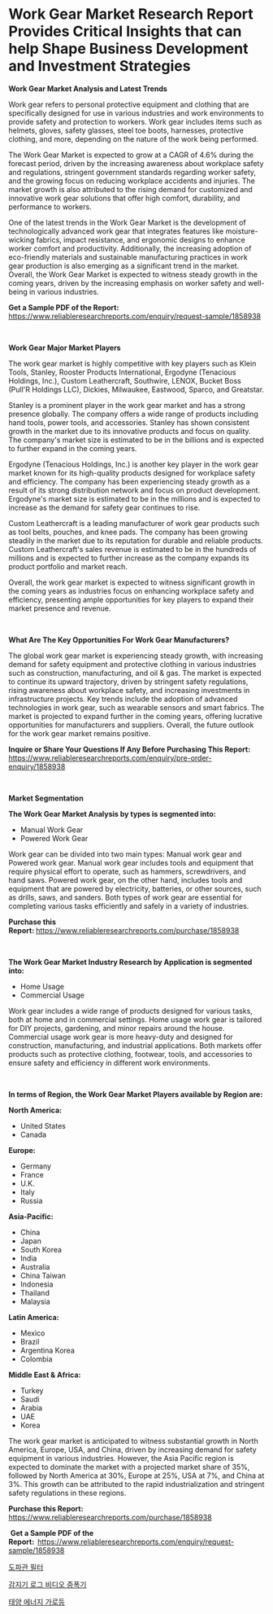 <p><h1>Work Gear Market Research Report Provides Critical Insights that can help Shape Business Development and Investment Strategies</h1></p><p><strong>Work Gear Market Analysis and Latest Trends</strong></p>
<p><p>Work gear refers to personal protective equipment and clothing that are specifically designed for use in various industries and work environments to provide safety and protection to workers. Work gear includes items such as helmets, gloves, safety glasses, steel toe boots, harnesses, protective clothing, and more, depending on the nature of the work being performed.</p><p>The Work Gear Market is expected to grow at a CAGR of 4.6% during the forecast period, driven by the increasing awareness about workplace safety and regulations, stringent government standards regarding worker safety, and the growing focus on reducing workplace accidents and injuries. The market growth is also attributed to the rising demand for customized and innovative work gear solutions that offer high comfort, durability, and performance to workers.</p><p>One of the latest trends in the Work Gear Market is the development of technologically advanced work gear that integrates features like moisture-wicking fabrics, impact resistance, and ergonomic designs to enhance worker comfort and productivity. Additionally, the increasing adoption of eco-friendly materials and sustainable manufacturing practices in work gear production is also emerging as a significant trend in the market. Overall, the Work Gear Market is expected to witness steady growth in the coming years, driven by the increasing emphasis on worker safety and well-being in various industries.</p></p>
<p><strong>Get a Sample PDF of the Report:&nbsp;</strong> <a href="https://www.reliableresearchreports.com/enquiry/request-sample/1858938">https://www.reliableresearchreports.com/enquiry/request-sample/1858938</a></p>
<p>&nbsp;</p>
<p><strong>Work Gear Major Market Players</strong></p>
<p><p>The work gear market is highly competitive with key players such as Klein Tools, Stanley, Rooster Products International, Ergodyne (Tenacious Holdings, Inc.), Custom Leathercraft, Southwire, LENOX, Bucket Boss (Pull'R Holdings LLC), Dickies, Milwaukee, Eastwood, Sparco, and Greatstar. </p><p>Stanley is a prominent player in the work gear market and has a strong presence globally. The company offers a wide range of products including hand tools, power tools, and accessories. Stanley has shown consistent growth in the market due to its innovative products and focus on quality. The company's market size is estimated to be in the billions and is expected to further expand in the coming years.</p><p>Ergodyne (Tenacious Holdings, Inc.) is another key player in the work gear market known for its high-quality products designed for workplace safety and efficiency. The company has been experiencing steady growth as a result of its strong distribution network and focus on product development. Ergodyne's market size is estimated to be in the millions and is expected to increase as the demand for safety gear continues to rise.</p><p>Custom Leathercraft is a leading manufacturer of work gear products such as tool belts, pouches, and knee pads. The company has been growing steadily in the market due to its reputation for durable and reliable products. Custom Leathercraft's sales revenue is estimated to be in the hundreds of millions and is expected to further increase as the company expands its product portfolio and market reach. </p><p>Overall, the work gear market is expected to witness significant growth in the coming years as industries focus on enhancing workplace safety and efficiency, presenting ample opportunities for key players to expand their market presence and revenue.</p></p>
<p>&nbsp;</p>
<p><strong>What Are The Key Opportunities For Work Gear Manufacturers?</strong></p>
<p><p>The global work gear market is experiencing steady growth, with increasing demand for safety equipment and protective clothing in various industries such as construction, manufacturing, and oil & gas. The market is expected to continue its upward trajectory, driven by stringent safety regulations, rising awareness about workplace safety, and increasing investments in infrastructure projects. Key trends include the adoption of advanced technologies in work gear, such as wearable sensors and smart fabrics. The market is projected to expand further in the coming years, offering lucrative opportunities for manufacturers and suppliers. Overall, the future outlook for the work gear market remains positive.</p></p>
<p><strong>Inquire or Share Your Questions If Any Before Purchasing This Report:</strong> <a href="https://www.reliableresearchreports.com/enquiry/pre-order-enquiry/1858938">https://www.reliableresearchreports.com/enquiry/pre-order-enquiry/1858938</a></p>
<p>&nbsp;</p>
<p><strong>Market Segmentation</strong></p>
<p><strong>The Work Gear Market Analysis by types is segmented into:</strong></p>
<p><ul><li>Manual Work Gear</li><li>Powered Work Gear</li></ul></p>
<p><p>Work gear can be divided into two main types: Manual work gear and Powered work gear. Manual work gear includes tools and equipment that require physical effort to operate, such as hammers, screwdrivers, and hand saws. Powered work gear, on the other hand, includes tools and equipment that are powered by electricity, batteries, or other sources, such as drills, saws, and sanders. Both types of work gear are essential for completing various tasks efficiently and safely in a variety of industries.</p></p>
<p><strong>Purchase this Report:&nbsp;</strong><a href="https://www.reliableresearchreports.com/purchase/1858938">https://www.reliableresearchreports.com/purchase/1858938</a></p>
<p>&nbsp;</p>
<p><strong>The Work Gear Market Industry Research by Application is segmented into:</strong></p>
<p><ul><li>Home Usage</li><li>Commercial Usage</li></ul></p>
<p><p>Work gear includes a wide range of products designed for various tasks, both at home and in commercial settings. Home usage work gear is tailored for DIY projects, gardening, and minor repairs around the house. Commercial usage work gear is more heavy-duty and designed for construction, manufacturing, and industrial applications. Both markets offer products such as protective clothing, footwear, tools, and accessories to ensure safety and efficiency in different work environments.</p></p>
<p>&nbsp;</p>
<p><strong>In terms of Region, the Work Gear Market Players available by Region are:</strong></p>
<p>
    <p> <strong> North America: </strong>
        <ul>
            <li>United States</li>
            <li>Canada</li>
        </ul>
        </p> 
    <p> <strong> Europe: </strong>
        <ul>
            <li>Germany</li>
            <li>France</li>
            <li>U.K.</li>
            <li>Italy</li>
            <li>Russia</li>
        </ul>
        </p> 
    <p> <strong> Asia-Pacific: </strong>
        <ul>
            <li>China</li>
            <li>Japan</li>
            <li>South Korea</li>
            <li>India</li>
            <li>Australia</li>
            <li>China Taiwan</li>
            <li>Indonesia</li>
            <li>Thailand</li>
            <li>Malaysia</li>
        </ul>
        </p> 
    <p> <strong> Latin America: </strong>
        <ul>
            <li>Mexico</li>
            <li>Brazil</li>
            <li>Argentina Korea</li>
            <li>Colombia</li>
        </ul>
        </p> 
    <p> <strong> Middle East & Africa: </strong>
        <ul>
            <li>Turkey</li>
            <li>Saudi</li>
            <li>Arabia</li>
            <li>UAE</li>
            <li>Korea</li>
        </ul>
    </p>
    </p>
<p><p>The work gear market is anticipated to witness substantial growth in North America, Europe, USA, and China, driven by increasing demand for safety equipment in various industries. However, the Asia Pacific region is expected to dominate the market with a projected market share of 35%, followed by North America at 30%, Europe at 25%, USA at 7%, and China at 3%. This growth can be attributed to the rapid industrialization and stringent safety regulations in these regions.</p></p>
<p><strong>Purchase this Report: </strong><a href="https://www.reliableresearchreports.com/purchase/1858938">https://www.reliableresearchreports.com/purchase/1858938</a></p>
<p>&nbsp;<strong>Get a Sample PDF of the Report:&nbsp;&nbsp;</strong><a href="https://www.reliableresearchreports.com/enquiry/request-sample/1858938">https://www.reliableresearchreports.com/enquiry/request-sample/1858938</a></p>
<p><strong></strong></p>
<p><p><a href="https://medium.com/@sandubujor71/%ED%8C%8C%ED%98%95%EB%8F%84-%EA%B0%80%EC%9D%B4%EB%93%9C-%ED%95%84%ED%84%B0-%EC%8B%9C%EC%9E%A5-%EB%B6%84%EC%84%9D-%EA%B7%B8%EC%9D%98-cagr-%EC%8B%9C%EC%9E%A5-%EC%84%B8%EB%B6%84%ED%99%94-%EB%B0%8F-%EA%B8%80%EB%A1%9C%EB%B2%8C-%EC%82%B0%EC%97%85-%EA%B0%9C%EC%9A%94-37c91ff6550e">도파관 필터</a></p><p><a href="https://medium.com/@whitneymurphy1982/%ED%83%90%EC%A7%80%EA%B8%B0-%EB%A1%9C%EA%B7%B8-%EB%B9%84%EB%94%94%EC%98%A4-%EC%95%B0%ED%94%84-%EC%8B%9C%EC%9E%A5-%EA%B2%BD%EC%9F%81-%EB%B6%84%EC%84%9D-%EC%8B%9C%EC%9E%A5-%EB%8F%99%ED%96%A5-%EB%B0%8F-2031%EB%85%84%EA%B9%8C%EC%A7%80%EC%9D%98-%EC%98%88%EC%B8%A1-67ef5fbca8cd">감지기 로그 비디오 증폭기</a></p><p><a href="https://medium.com/@maksymilianbaran1901/%ED%83%9C%EC%96%91-%EC%97%90%EB%84%88%EC%A7%80-%EA%B0%80%EB%A1%9C%EB%93%B1-%EC%8B%9C%EC%9E%A5-%EA%B2%BD%EC%9F%81-%EB%B6%84%EC%84%9D-%EC%8B%9C%EC%9E%A5-%EB%8F%99%ED%96%A5-%EB%B0%8F-2031%EB%85%84%EA%B9%8C%EC%A7%80%EC%9D%98-%EC%98%88%EC%B8%A1-0abfe5c6c610">태양 에너지 가로등</a></p></p>